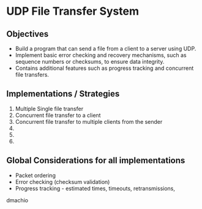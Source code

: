 # UDP File Transfer System

## Objectives

- Build a program that can send a file from a client to a server using UDP.
- Implement basic error checking and recovery mechanisms, such as sequence numbers or checksums, to
  ensure data integrity.
- Contains additional features such as progress tracking and concurrent file transfers.

## Implementations / Strategies
1. Multiple Single file transfer
2. Concurrent file transfer to a client
3. Concurrent file transfer to multiple clients from the sender
4.
5.
6.

## Global Considerations for all implementations
- Packet ordering
- Error checking (checksum validation)
- Progress tracking - estimated times, timeouts, retransmissions,





dmachio


